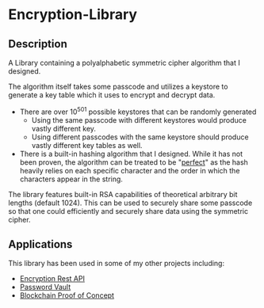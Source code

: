 # Encryption-Library

## Description

A Library containing a polyalphabetic symmetric cipher algorithm that I designed.

The algorithm itself takes some passcode and utilizes a keystore to generate a key table which it uses to encrypt and decrypt data.

* There are over 10<sup>501</sup> possible keystores that can be randomly generated
   * Using the same passcode with different keystores would produce vastly different key.
   * Using different passcodes with the same keystore should produce vastly different key tables as well.
* There is a built-in hashing algorithm that I designed. While it has not been proven, the algorithm can be treated to be "[perfect](https://en.wikipedia.org/wiki/Perfect_hash_function)" as the hash heavily relies on each specific character and the order in which the characters appear in the string.

The library features built-in RSA capabilities of theoretical arbitrary bit lengths (default 1024). This can be used to securely share some passcode so that one could efficiently and securely share data using the symmetric cipher.

## Applications

This library has been used in some of my other projects including:

* [Encryption Rest API](https://github.com/antoniok9130/Encryption-Rest-API)
* [Password Vault](https://github.com/antoniok9130/Password-Vault)
* [Blockchain Proof of Concept](https://github.com/antoniok9130/Blockchain-PoC)
